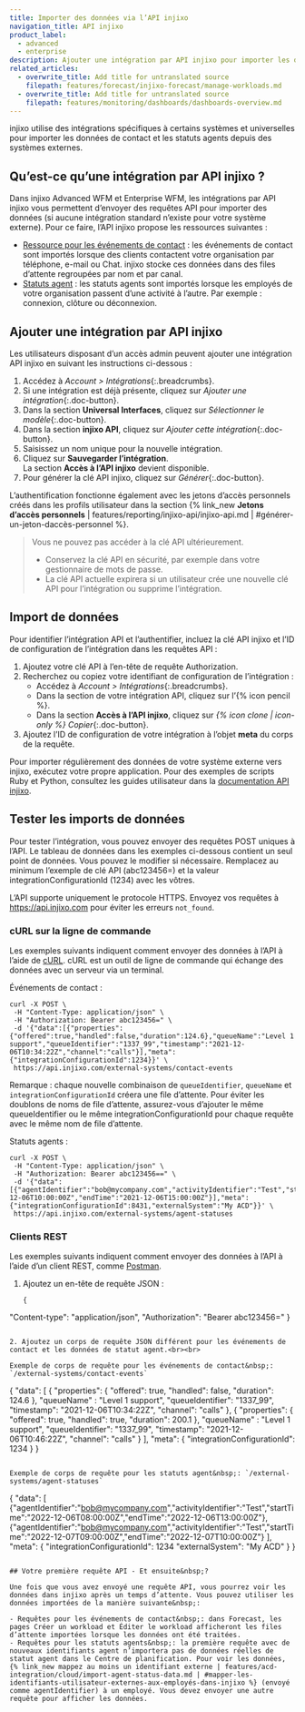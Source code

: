 ```yaml
---
title: Importer des données via l’API injixo
navigation_title: API injixo
product_label:
  - advanced
  - enterprise
description: Ajouter une intégration par API injixo pour importer les données de contact et les statuts agents depuis votre système externe.
related_articles:
  - overwrite_title: Add title for untranslated source
    filepath: features/forecast/injixo-forecast/manage-workloads.md
  - overwrite_title: Add title for untranslated source
    filepath: features/monitoring/dashboards/dashboards-overview.md
---
```


injixo utilise des intégrations spécifiques à certains systèmes et universelles pour importer les données de contact et les statuts agents depuis des systèmes externes. 

## Qu’est-ce qu’une intégration par API injixo&nbsp;?

Dans injixo Advanced WFM et Enterprise WFM, les intégrations par API injixo vous permettent d’envoyer des requêtes API pour importer des données (si aucune intégration standard n’existe pour votre système externe). Pour ce faire, l’API injixo propose les ressources suivantes&nbsp;:

- [Ressource pour les événements de contact](https://api.injixo.com/resources/integration_contact_event/)&nbsp;: les événements de contact sont importés lorsque des clients contactent votre organisation par téléphone, e-mail ou Chat. injixo stocke ces données dans des files d’attente regroupées par nom et par canal.
- [Statuts agent](https://api.injixo.com/resources/integration_agent_status/)&nbsp;: les statuts agents sont importés lorsque les employés de votre organisation passent d’une activité à l’autre. Par exemple&nbsp;: connexion, clôture ou déconnexion.

## Ajouter une intégration par API injixo

Les utilisateurs disposant d’un accès admin peuvent ajouter une intégration API injixo en suivant les instructions ci-dessous&nbsp;:

1. Accédez à _Account > Intégrations_{:.breadcrumbs}.
2. Si une intégration est déjà présente, cliquez sur _Ajouter une intégration_{:.doc-button}.
3. Dans la section **Universal Interfaces**, cliquez sur _Sélectionner le modèle_{:.doc-button}.
4. Dans la section **injixo API**, cliquez sur _Ajouter cette intégration_{:.doc-button}.
5. Saisissez un nom unique pour la nouvelle intégration.
6. Cliquez sur **Sauvegarder l’intégration**.<br>La section **Accès à l’API injixo** devient disponible.
7. Pour générer la clé API injixo, cliquez sur _Générer_{:.doc-button}.

L’authentification fonctionne également avec les jetons d’accès personnels créés dans les profils utilisateur dans la section {% link_new **Jetons d’accès personnels** | features/reporting/injixo-api/injixo-api.md | #générer-un-jeton-daccès-personnel %}.

> Vous ne pouvez pas accéder à la clé API ultérieurement. 
>
> - Conservez la clé API en sécurité, par exemple dans votre gestionnaire de mots de passe.
> - La clé API actuelle expirera si un utilisateur crée une nouvelle clé API pour l’intégration ou supprime l’intégration.

## Import de données

Pour identifier l’intégration API et l’authentifier, incluez la clé API injixo et l’ID de configuration de l’intégration dans les requêtes API&nbsp;:

1. Ajoutez votre clé API à l’en-tête de requête Authorization.
2. Recherchez ou copiez votre identifiant de configuration de l’intégration&nbsp;:
    - Accédez à _Account > Intégrations_{:.breadcrumbs}.
    - Dans la section de votre intégration API, cliquez sur l’{% icon pencil %}.
    - Dans la section **Accès à l’API injixo**, cliquez sur _{% icon clone | icon-only %} Copier_{:.doc-button}.
3. Ajoutez l’ID de configuration de votre intégration à l’objet **meta** du corps de la requête.

Pour importer régulièrement des données de votre système externe vers injixo, exécutez votre propre application. Pour des exemples de scripts Ruby et Python, consultez les guides utilisateur dans la [documentation API injixo](https://api.injixo.com).

## Tester les imports de données

Pour tester l’intégration, vous pouvez envoyer des requêtes POST uniques à l’API. Le tableau de données dans les exemples ci-dessous contient un seul point de données. Vous pouvez le modifier si nécessaire. Remplacez au minimum l’exemple de clé API (abc123456=) et la valeur integrationConfigurationId (1234) avec les vôtres.

L’API supporte uniquement le protocole HTTPS. Envoyez vos requêtes à https://api.injixo.com pour éviter les erreurs `not_found`.

### cURL sur la ligne de commande

Les exemples suivants indiquent comment envoyer des données à l’API à l’aide de [cURL](https://curl.se/). cURL est un outil de ligne de commande qui échange des données avec un serveur via un terminal.

Événements de contact&nbsp;:

```
curl -X POST \
 -H "Content-Type: application/json" \
 -H "Authorization: Bearer abc123456=" \
 -d '{"data":[{"properties":{"offered":true,"handled":false,"duration":124.6},"queueName":"Level 1 support","queueIdentifier":"1337_99","timestamp":"2021-12-06T10:34:22Z","channel":"calls"}],"meta":{"integrationConfigurationId":1234}}' \
 https://api.injixo.com/external-systems/contact-events
```

Remarque&nbsp;: chaque nouvelle combinaison de `queueIdentifier`, `queueName` et `integrationConfigurationId` créera une file d’attente. Pour éviter les doublons de noms de file d’attente, assurez-vous d’ajouter le même queueIdentifier ou le même integrationConfigurationId pour chaque requête avec le même nom de file d’attente. 

Statuts agents&nbsp;:

```
curl -X POST \
 -H "Content-Type: application/json" \
 -H "Authorization: Bearer abc123456==" \
 -d '{"data":[{"agentIdentifier":"bob@mycompany.com","activityIdentifier":"Test","startTime":"2021-12-06T10:00:00Z","endTime":"2021-12-06T15:00:00Z"}],"meta":{"integrationConfigurationId":8431,"externalSystem":"My ACD"}}' \
 https://api.injixo.com/external-systems/agent-statuses
```

### Clients REST

Les exemples suivants indiquent comment envoyer des données à l’API à l’aide d’un client REST, comme [Postman](https://www.postman.com/downloads/).

1. Ajoutez un en-tête de requête JSON&nbsp;:

   ```
   {
  "Content-type": "application/json",
  "Authorization": "Bearer abc123456="
}
   ```

2. Ajoutez un corps de requête JSON différent pour les événements de contact et les données de statut agent.<br><br>

   Exemple de corps de requête pour les événements de contact&nbsp;: `/external-systems/contact-events`

   ```
   {
  "data": [
    {
      "properties": { "offered": true, "handled": false, "duration": 124.6 },
      "queueName"&nbsp;: "Level 1 support",
      "queueIdentifier": "1337_99",
      "timestamp": "2021-12-06T10:34:22Z",
      "channel": "calls"
    },
    {
      "properties": { "offered": true, "handled": true, "duration": 200.1 },
      "queueName"&nbsp;: "Level 1 support",
      "queueIdentifier": "1337_99",
      "timestamp": "2021-12-06T10:46:22Z",
      "channel": "calls"
    }
  ],
  "meta": { "integrationConfigurationId": 1234 }
}
   ```

   Exemple de corps de requête pour les statuts agent&nbsp;: `/external-systems/agent-statuses`

   ```
   {
  "data": [
    {"agentIdentifier":"bob@mycompany.com","activityIdentifier":"Test","startTime":"2022-12-06T08:00:00Z","endTime":"2022-12-06T13:00:00Z"},
    {"agentIdentifier":"bob@mycompany.com","activityIdentifier":"Test","startTime":"2022-12-07T09:00:00Z","endTime":"2022-12-07T10:00:00Z"}
  ],
  "meta": {
    "integrationConfigurationId": 1234
    "externalSystem": "My ACD"
  }
}
   ```

## Votre première requête API - Et ensuite&nbsp;?

Une fois que vous avez envoyé une requête API, vous pourrez voir les données dans injixo après un temps d’attente. Vous pouvez utiliser les données importées de la manière suivante&nbsp;:

- Requêtes pour les événements de contact&nbsp;: dans Forecast, les pages Créer un workload et Éditer le workload afficheront les files d’attente importées lorsque les données ont été traitées.
- Requêtes pour les statuts agents&nbsp;: la première requête avec de nouveaux identifiants agent n’importera pas de données réelles de statut agent dans le Centre de planification. Pour voir les données, {% link_new mappez au moins un identifiant externe | features/acd-integration/cloud/import-agent-status-data.md | #mapper-les-identifiants-utilisateur-externes-aux-employés-dans-injixo %} (envoyé comme agentIdentifier) à un employé. Vous devez envoyer une autre requête pour afficher les données.
